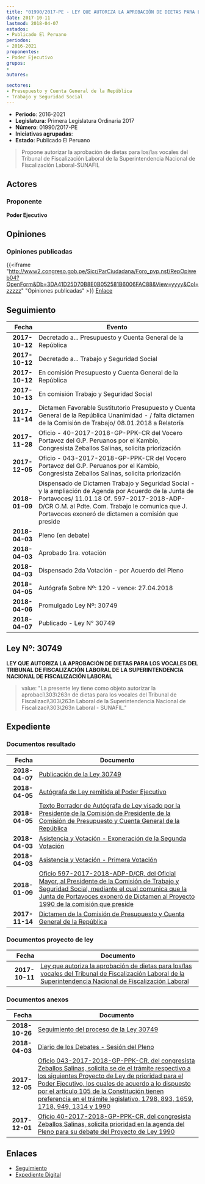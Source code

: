 ```yaml
---
title: "01990/2017-PE - LEY QUE AUTORIZA LA APROBACIÓN DE DIETAS PARA LOS/LAS VOCALES DEL TRIBUNAL DE FISCALIZACIÓN LABORAL DE LA SUPERINTENDENCIA NACIONAL DE FISCALIZACIÓN LABORAL"
date: 2017-10-11
lastmod: 2018-04-07
estados:
- Publicado El Peruano
periodos:
- 2016-2021
proponentes:
- Poder Ejecutivo
grupos:
- 
autores:

sectores:
- Presupuesto y Cuenta General de la República
- Trabajo y Seguridad Social
---
```

- **Periodo**: 2016-2021
- **Legislatura**: Primera Legislatura Ordinaria 2017
- **Número**: 01990/2017-PE
- **Iniciativas agrupadas**: 
- **Estado**: Publicado El Peruano

> Propone autorizar la aprobación de dietas para los/las vocales del Tribunal de Fiscalización Laboral de la Superintendencia Nacional de Fiscalización Laboral-SUNAFIL


## Actores

### Proponente

**Poder Ejecutivo**

## Opiniones

### Opiniones publicadas

{{<iframe "http://www2.congreso.gob.pe/Sicr/ParCiudadana/Foro_pvp.nsf/RepOpiweb04?OpenForm&Db=3DA41D25D70B8E0B052581B6006FAC88&View=yyyy&Col=zzzzz" "Opiniones publicadas" >}}
[Enlace](http://www2.congreso.gob.pe/Sicr/ParCiudadana/Foro_pvp.nsf/RepOpiweb04?OpenForm&Db=3DA41D25D70B8E0B052581B6006FAC88&View=yyyy&Col=zzzzz)


## Seguimiento

| Fecha | Evento |
|------:|--------|
| **2017-10-12** | Decretado a... Presupuesto y Cuenta General de la República |
| **2017-10-12** | Decretado a... Trabajo y Seguridad Social |
| **2017-10-12** | En comisión Presupuesto y Cuenta General de la República |
| **2017-10-13** | En comisión Trabajo y Seguridad Social |
| **2017-11-14** | Dictamen Favorable Sustitutorio Presupuesto y Cuenta General de la República Unanimidad - / falta dictamen de la Comisión de Trabajo/ 08.01.2018 a Relatoría |
| **2017-11-28** | Oficio - 40-2017-2018-GP-PPK-CR del Vocero Portavoz del G.P. Peruanos por el Kambio, Congresista Zeballos Salinas, solicita priorización |
| **2017-12-05** | Oficio - 043-2017-2018-GP-PPK-CR del Vocero Portavoz del G.P. Peruanos por el Kambio, Congresista Zeballos Salinas, solicita priorización |
| **2018-01-09** | Dispensado de Dictamen Trabajo y Seguridad Social - y la ampliación de Agenda por Acuerdo de la Junta de Portavoces/ 11.01.18 Of. 597-2017-2018-ADP-D/CR O.M. al Pdte. Com. Trabajo le comunica que J. Portavoces exoneró de dictamen a comisión que preside |
| **2018-04-03** | Pleno (en debate) |
| **2018-04-03** | Aprobado 1ra. votación |
| **2018-04-03** | Dispensado 2da Votación - por Acuerdo del Pleno |
| **2018-04-05** | Autógrafa Sobre Nº: 120 - vence: 27.04.2018 |
| **2018-04-06** | Promulgado Ley Nº: 30749 |
| **2018-04-07** | Publicado - Ley N° 30749 |

## Ley Nº: 30749

**LEY QUE AUTORIZA LA APROBACIÓN DE DIETAS PARA LOS VOCALES DEL TRIBUNAL DE FISCALIZACIÓN LABORAL DE LA SUPERINTENDENCIA NACIONAL DE FISCALIZACIÓN LABORAL**

> value: "La presente ley tiene como objeto autorizar la aprobaci\303\263n de dietas para los vocales del Tribunal de Fiscalizaci\303\263n Laboral de la Superintendencia Nacional de Fiscalizaci\303\263n Laboral - SUNAFIL."


## Expediente

### Documentos resultado

| Fecha | Documento |
|------:|-----------|
| **2018-04-07** | [Publicación de la Ley 30749](http://www.leyes.congreso.gob.pe/Documentos/2016_2021/ADLP/Normas_Legales/30749-LEY.pdf) |
| **2018-04-05** | [Autógrafa de Ley remitida al Poder Ejecutivo](http://www.leyes.congreso.gob.pe/Documentos/2016_2021/Autografas/Ley_y_de_Resolucion_Legislativa/AU01990_20180405.pdf) |
| **2018-04-05** | [Texto Borrador de Autógrafa de Ley visado por la Presidente de la Comisión de Presidente de la Comisión de Presupuesto y Cuenta General de la República](http://www.leyes.congreso.gob.pe/Documentos/2016_2021/Texto_Borrador_de_Autografa/BAU0199020180405.pdf) |
| **2018-04-03** | [Asistencia y Votación - Exoneración de la Segunda Votación](http://www.leyes.congreso.gob.pe/Documentos/2016_2021/Asistencia_y_Votacion/Proyectos_de_Ley/Exoneracion_de_Segunda_Votacion/ESV01990_20180403.pdf) |
| **2018-04-03** | [Asistencia y Votación - Primera Votación](http://www.leyes.congreso.gob.pe/Documentos/2016_2021/Asistencia_y_Votacion/Proyectos_de_Ley/AV01990_20180403.pdf) |
| **2018-01-09** | [Oficio 597-2017-2018-ADP-D/CR, del Oficial Mayor, al Presidente de la Comisión de Trabajo y Seguridad Social, mediante el cual comunica que la Junta de Portavoces exoneró de Dictamen al Proyecto 1990 de la comisión que preside](http://www.leyes.congreso.gob.pe/Documentos/2016_2021/Oficios/Oficialia_Mayor/OFICIO-597-2017-2018-ADP-D-CR.pdf) |
| **2017-11-14** | [Dictamen de la Comisión de Presupuesto y Cuenta General de la República](http://www.leyes.congreso.gob.pe/Documentos/2016_2021/Dictamenes/Proyectos_de_Ley/01990DC17MAY_20171114.pdf) |

### Documentos proyecto de ley

| Fecha | Documento |
|------:|-----------|
| **2017-10-11** | [Ley que autoriza la aprobación de dietas para los/las vocales del Tribunal de Fiscalización Laboral de la Superintendencia Nacional de Fiscalización Laboral](http://www.leyes.congreso.gob.pe/Documentos/2016_2021/Proyectos_de_Ley_y_de_Resoluciones_Legislativas/PL0199020171011.pdf) |

### Documentos anexos

| Fecha | Documento |
|------:|-----------|
| **2018-10-26** | [Seguimiento del proceso de la Ley 30749](http://www.leyes.congreso.gob.pe/Documentos/2016_2021/Seguimiento_de_Proyectos_de_Ley/01990PL20181026.pdf) |
| **2018-04-03** | [Diario de los Debates - Sesión del Pleno](http://www.leyes.congreso.gob.pe/Documentos/2016_2021/ADLP/Diario_Debates/30749-TDD.pdf) |
| **2017-12-05** | [Oficio 043-2017-2018-GP-PPK-CR, del congresista Zeballos Salinas, solicita se de el trámite respectivo a los siguientes Proyecto de Ley de prioridad para el Poder Ejecutivo, los cuales de acuerdo a lo dispuesto por el artículo 105 de la Constitución tienen preferencia en el trámite legislativo, 1798, 893, 1659, 1718, 949, 1314 y 1990](http://www.leyes.congreso.gob.pe/Documentos/2016_2021/Oficios/Grupos_Parlamentarios/OFICIO-043-2017-2018-GP-PPK-CR.pdf) |
| **2017-12-01** | [Oficio 40-2017-2018-GP-PPK-CR, del congresista Zeballos Salinas, solicita prioridad en la agenda del Pleno para su debate del Proyecto de Ley 1990](http://www.leyes.congreso.gob.pe/Documentos/2016_2021/Oficios/Grupos_Parlamentarios/OFICIO-40-2017-2018-GP-PPK-CR.pdf) |

## Enlaces

- [Seguimiento](http://www2.congreso.gob.pe/Sicr/TraDocEstProc/CLProLey2016.nsf/f7fff46988ca05b1052578e100829cc7/1bef5f24a56b7c60052581b6006abe4f?OpenDocument)
- [Expediente Digital](http://www2.congreso.gob.pe/Sicr/TraDocEstProc/Expvirt_2011.nsf/visbusqptramdoc1621/01990?opendocument)

